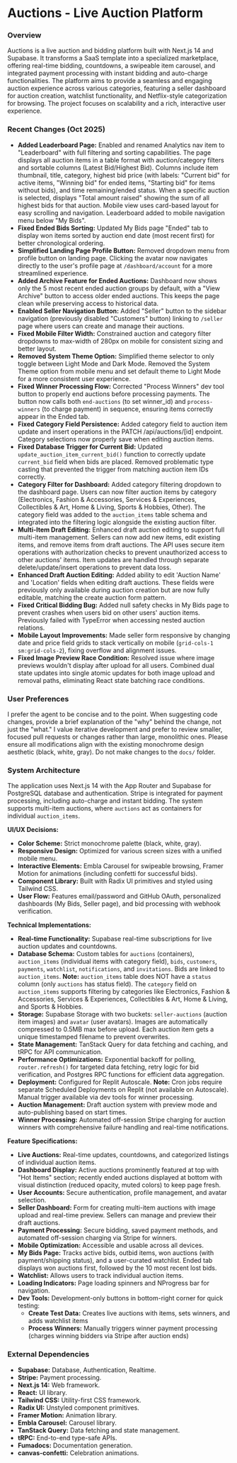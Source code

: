 # Auctions - Live Auction Platform

### Overview
Auctions is a live auction and bidding platform built with Next.js 14 and Supabase. It transforms a SaaS template into a specialized marketplace, offering real-time bidding, countdowns, a swipeable item carousel, and integrated payment processing with instant bidding and auto-charge functionalities. The platform aims to provide a seamless and engaging auction experience across various categories, featuring a seller dashboard for auction creation, watchlist functionality, and Netflix-style categorization for browsing. The project focuses on scalability and a rich, interactive user experience.

### Recent Changes (Oct 2025)
- **Added Leaderboard Page:** Enabled and renamed Analytics nav item to "Leaderboard" with full filtering and sorting capabilities. The page displays all auction items in a table format with auction/category filters and sortable columns (Latest Bid/Highest Bid). Columns include item thumbnail, title, category, highest bid price (with labels: "Current bid" for active items, "Winning bid" for ended items, "Starting bid" for items without bids), and time remaining/ended status. When a specific auction is selected, displays "Total amount raised" showing the sum of all highest bids for that auction. Mobile view uses card-based layout for easy scrolling and navigation. Leaderboard added to mobile navigation menu below "My Bids".
- **Fixed Ended Bids Sorting:** Updated My Bids page "Ended" tab to display won items sorted by auction end date (most recent first) for better chronological ordering.
- **Simplified Landing Page Profile Button:** Removed dropdown menu from profile button on landing page. Clicking the avatar now navigates directly to the user's profile page at `/dashboard/account` for a more streamlined experience.
- **Added Archive Feature for Ended Auctions:** Dashboard now shows only the 5 most recent ended auction groups by default, with a "View Archive" button to access older ended auctions. This keeps the page clean while preserving access to historical data.
- **Enabled Seller Navigation Button:** Added "Seller" button to the sidebar navigation (previously disabled "Customers" button) linking to `/seller` page where users can create and manage their auctions.
- **Fixed Mobile Filter Width:** Constrained auction and category filter dropdowns to max-width of 280px on mobile for consistent sizing and better layout.
- **Removed System Theme Option:** Simplified theme selector to only toggle between Light Mode and Dark Mode. Removed the System Theme option from mobile menu and set default theme to Light Mode for a more consistent user experience.
- **Fixed Winner Processing Flow:** Corrected "Process Winners" dev tool button to properly end auctions before processing payments. The button now calls both `end-auctions` (to set winner_id) and `process-winners` (to charge payment) in sequence, ensuring items correctly appear in the Ended tab.
- **Fixed Category Field Persistence:** Added category field to auction item update and insert operations in the PATCH /api/auctions/[id] endpoint. Category selections now properly save when editing auction items.
- **Fixed Database Trigger for Current Bid:** Updated `update_auction_item_current_bid()` function to correctly update `current_bid` field when bids are placed. Removed problematic type casting that prevented the trigger from matching auction item IDs correctly.
- **Category Filter for Dashboard:** Added category filtering dropdown to the dashboard page. Users can now filter auction items by category (Electronics, Fashion & Accessories, Services & Experiences, Collectibles & Art, Home & Living, Sports & Hobbies, Other). The category field was added to the `auction_items` table schema and integrated into the filtering logic alongside the existing auction filter.
- **Multi-Item Draft Editing:** Enhanced draft auction editing to support full multi-item management. Sellers can now add new items, edit existing items, and remove items from draft auctions. The API uses secure item operations with authorization checks to prevent unauthorized access to other auctions' items. Item updates are handled through separate delete/update/insert operations to prevent data loss.
- **Enhanced Draft Auction Editing:** Added ability to edit 'Auction Name' and 'Location' fields when editing draft auctions. These fields were previously only available during auction creation but are now fully editable, matching the create auction form pattern.
- **Fixed Critical Bidding Bug:** Added null safety checks in My Bids page to prevent crashes when users bid on other users' auction items. Previously failed with TypeError when accessing nested auction relations.
- **Mobile Layout Improvements:** Made seller form responsive by changing date and price field grids to stack vertically on mobile (`grid-cols-1 sm:grid-cols-2`), fixing overflow and alignment issues.
- **Fixed Image Preview Race Condition:** Resolved issue where image previews wouldn't display after upload for all users. Combined dual state updates into single atomic updates for both image upload and removal paths, eliminating React state batching race conditions.

### User Preferences
I prefer the agent to be concise and to the point. When suggesting code changes, provide a brief explanation of the "why" behind the change, not just the "what." I value iterative development and prefer to review smaller, focused pull requests or changes rather than large, monolithic ones. Please ensure all modifications align with the existing monochrome design aesthetic (black, white, gray). Do not make changes to the `docs/` folder.

### System Architecture
The application uses Next.js 14 with the App Router and Supabase for PostgreSQL database and authentication. Stripe is integrated for payment processing, including auto-charge and instant bidding. The system supports multi-item auctions, where `auctions` act as containers for individual `auction_items`.

**UI/UX Decisions:**
- **Color Scheme:** Strict monochrome palette (black, white, gray).
- **Responsive Design:** Optimized for various screen sizes with a unified mobile menu.
- **Interactive Elements:** Embla Carousel for swipeable browsing, Framer Motion for animations (including confetti for successful bids).
- **Component Library:** Built with Radix UI primitives and styled using Tailwind CSS.
- **User Flow:** Features email/password and GitHub OAuth, personalized dashboards (My Bids, Seller page), and bid processing with webhook verification.

**Technical Implementations:**
- **Real-time Functionality:** Supabase real-time subscriptions for live auction updates and countdowns.
- **Database Schema:** Custom tables for `auctions` (containers), `auction_items` (individual items with category field), `bids`, `customers`, `payments`, `watchlist`, `notifications`, and `invitations`. Bids are linked to `auction_items`. **Note:** `auction_items` table does NOT have a `status` column (only `auctions` has status field). The `category` field on `auction_items` supports filtering by categories like Electronics, Fashion & Accessories, Services & Experiences, Collectibles & Art, Home & Living, and Sports & Hobbies.
- **Storage:** Supabase Storage with two buckets: `seller-auctions` (auction item images) and `avatar` (user avatars). Images are automatically compressed to 0.5MB max before upload. Each auction item gets a unique timestamped filename to prevent overwrites.
- **State Management:** TanStack Query for data fetching and caching, and tRPC for API communication.
- **Performance Optimizations:** Exponential backoff for polling, `router.refresh()` for targeted data fetching, retry logic for bid verification, and Postgres RPC functions for efficient data aggregation.
- **Deployment:** Configured for Replit Autoscale. **Note:** Cron jobs require separate Scheduled Deployments on Replit (not available on Autoscale). Manual trigger available via dev tools for winner processing.
- **Auction Management:** Draft auction system with preview mode and auto-publishing based on start times.
- **Winner Processing:** Automated off-session Stripe charging for auction winners with comprehensive failure handling and real-time notifications.

**Feature Specifications:**
- **Live Auctions:** Real-time updates, countdowns, and categorized listings of individual auction items.
- **Dashboard Display:** Active auctions prominently featured at top with "Hot Items" section; recently ended auctions displayed at bottom with visual distinction (reduced opacity, muted colors) to keep page fresh.
- **User Accounts:** Secure authentication, profile management, and avatar selection.
- **Seller Dashboard:** Form for creating multi-item auctions with image upload and real-time preview. Sellers can manage and preview their draft auctions.
- **Payment Processing:** Secure bidding, saved payment methods, and automated off-session charging via Stripe for winners.
- **Mobile Optimization:** Accessible and usable across all devices.
- **My Bids Page:** Tracks active bids, outbid items, won auctions (with payment/shipping status), and a user-curated watchlist. Ended tab displays won auctions first, followed by the 10 most recent lost bids.
- **Watchlist:** Allows users to track individual auction items.
- **Loading Indicators:** Page loading spinners and NProgress bar for navigation.
- **Dev Tools:** Development-only buttons in bottom-right corner for quick testing:
  - **Create Test Data:** Creates live auctions with items, sets winners, and adds watchlist items
  - **Process Winners:** Manually triggers winner payment processing (charges winning bidders via Stripe after auction ends)

### External Dependencies
- **Supabase:** Database, Authentication, Realtime.
- **Stripe:** Payment processing.
- **Next.js 14:** Web framework.
- **React:** UI library.
- **Tailwind CSS:** Utility-first CSS framework.
- **Radix UI:** Unstyled component primitives.
- **Framer Motion:** Animation library.
- **Embla Carousel:** Carousel library.
- **TanStack Query:** Data fetching and state management.
- **tRPC:** End-to-end type-safe APIs.
- **Fumadocs:** Documentation generation.
- **canvas-confetti:** Celebration animations.